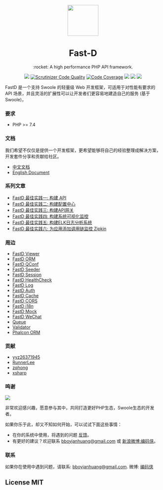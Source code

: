 <p align="center">
    <img src="https://avatars0.githubusercontent.com/u/20292713?s=200&v=4" width="100px" height="100px"/>
</p>
<h1 align="center">Fast-D</h1>

<p align="center">:rocket: A high performance PHP API framework.</p>

<p align="center">
<a href="https://travis-ci.org/fastdlabs/fastD"><img src="https://travis-ci.org/fastdlabs/fastD.svg?branch=master" /></a>
<a href="https://scrutinizer-ci.com/g/fastdlabs/fastD/?branch=master"><img src="https://scrutinizer-ci.com/g/fastdlabs/fastD/badges/quality-score.png?b=master" title="Scrutinizer Code Quality"></a>
<a href="https://scrutinizer-ci.com/g/fastdlabs/fastD/?branch=master"><img src="https://scrutinizer-ci.com/g/fastdlabs/fastD/badges/coverage.png?b=master" alt="Code Coverage"></a>
<a href="http://www.php.net/"><img src="https://img.shields.io/badge/php-v7.4-brightgreen" /></a>
<a href="http://www.swoole.com/"><img src="https://img.shields.io/badge/swoole-v4.5-brightgreen"/></a>
<a href="https://fastdlabs.com/"><img src="https://poser.pugx.org/fastd/fastd/license" /></a>
</p>

FastD 是一个支持 Swoole 的轻量级 Web 开发框架，可适用于对性能有要求的 API 场景，并且灵活的扩展性可以让开发者们更容易地建造自己的服务 (基于Swoole)，

### 要求

* PHP >= 7.4

### 文档

我们希望不仅仅是提供一个开发框架，更希望能够将自己的经验整理成解决方案，开发套件分享和贡献给社区。

* [中文文档](http://docs.fastdlabs.com/#/zh-cn/3.2/readme)
* [English Document](https://docs.fastdlabs.com/#/en-us/3.2/readme)

### 系列文章

* [FastD 最佳实践一: 构建 API](http://blog.fastdlabs.com/2017-12-12/create-api)
* [FastD 最佳实践二: 构建配置中心](http://blog.fastdlabs.com/2017-12-12/create-configure)
* [FastD 最佳实践三: 构建API网关](http://blog.fastdlabs.com/2017-12-12/create-gatewray)
* [FastD 最佳实践四: 构建系统可视化监控](http://blog.fastdlabs.com/2017-12-12/create-monitor)
* [FastD 最佳实践五: 构建ELK日志分析系统](http://blog.fastdlabs.com/2017-12-12/create-log)
* [FastD 最佳实践六: 为应用添加调用链监控 Zipkin](http://blog.fastdlabs.com/2017-12-12/create-zipkin)

### 周边

* [FastD Viewer](https://github.com/JanHuang/viewer)
* [FastD ORM](https://github.com/zqhong/fastd-eloquent)
* [FastD QConf](https://github.com/JanHuang/QConfServiceProvider)
* [FastD Seeder](https://github.com/RunnerLee/fastd-seeder)
* [FastD Session](https://github.com/fastdlabs/session-provider)
* [FastD HealthCheck](https://github.com/fastdlabs/health-check-provider)
* [FastD Log](https://github.com/fastdlabs/log-provider)
* [FastD Auth](https://github.com/fastdlabs/auth-provider)
* [FastD Cache](https://github.com/fastdlabs/cache-provider)
* [FastD CORS](https://github.com/fastdlabs/cors-provider)
* [FastD i18n](https://github.com/fastdlabs/i18n-provider)
* [FastD Mock](https://github.com/fastdlabs/mock-provider)
* [FastD WeChat](https://github.com/fastdlabs/wechat-provider)
* [Queue](https://github.com/RunnerLee/queue)
* [Validator](https://github.com/RunnerLee/validator)
* [Phalcon ORM](https://github.com/xueron/fastd-phalcon)

### 贡献

* [yyz26371945](https://github.com/yyz26371945)
* [RunnerLee](https://github.com/RunnerLee)
* [zqhong](https://github.com/zqhong)
* [xsharp](https://github.com/xsharp)

### 鸣谢

![](https://s103.ggwan.com/mainlinghitv2/images/public/logo.png)

非常欢迎感兴趣，愿意参与其中，共同打造更好PHP生态，Swoole生态的开发者。

如果你乐于此，却又不知如何开始，可以试试下面这些事情：

* 在你的系统中使用，将遇到的问题 [反馈](https://github.com/JanHuang/fastD/issues)。
* 有更好的建议？欢迎联系 [bboyjanhuang@gmail.com](mailto:bboyjanhuang@gmail.com) 或 [新浪微博:编码侠](http://weibo.com/ecbboyjan)。

### 联系

如果你在使用中遇到问题，请联系: [bboyjanhuang@gmail.com](mailto:bboyjanhuang@gmail.com). 微博: [编码侠](http://weibo.com/ecbboyjan)

## License MIT
